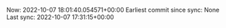 Now: 2022-10-07 18:01:40.054571+00:00 Earliest commit since sync: None Last sync: 2022-10-07 17:31:15+00:00
